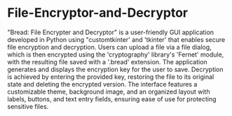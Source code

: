 # File-Encryptor-and-Decryptor
"Bread: File Encrypter and Decryptor" is a user-friendly GUI application developed in Python using "customtkinter' and 'tkinter' that enables secure file encryption and decryption. Users can upload a file via a file dialog, which is then encrypted using the 'cryptography' library's 'Fernet' module, with the resulting file saved with a '.bread' extension. The application generates and displays the encryption key for the user to save. Decryption is achieved by entering the provided key, restoring the file to its original state and deleting the encrypted version. The interface features a customizable theme, background image, and an organized layout with labels, buttons, and text entry fields, ensuring ease of use for protecting sensitive files.
